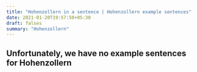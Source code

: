 ```yaml
---
title: "Hohenzollern in a sentence | Hohenzollern example sentences"
date: 2021-01-20T19:57:50+05:30
draft: falses
summary: "Hohenzollern"
---
```

## Unfortunately, we have no example sentences for Hohenzollern                 

